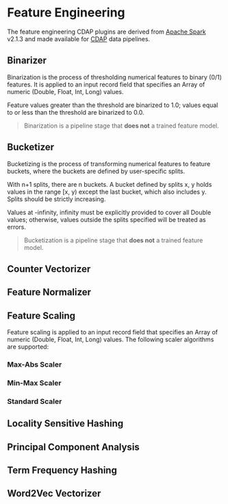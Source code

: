 # Feature Engineering

The feature engineering CDAP plugins are derived from [Apache Spark](https://spark.apache.org) v2.1.3 and made available 
for [CDAP](https://cdap.io) data pipelines.

## Binarizer

Binarization is the process of thresholding numerical features to binary (0/1) features. It is applied to an input 
record field that specifies an Array of numeric (Double, Float, Int, Long) values. 

Feature values greater than the threshold are binarized to 1.0; values equal to or less than the threshold are binarized to 0.0.

>Binarization is a pipeline stage that **does not** a trained feature model. 

## Bucketizer

Bucketizing is the process of transforming numerical features to feature buckets, where the buckets 
are defined by user-specific splits.

With n+1 splits, there are n buckets. A bucket defined by splits x, y holds values in the range [x, y) 
except the last bucket, which also includes y. Splits should be strictly increasing. 

Values at -infinity, infinity must be explicitly provided to cover all Double values; otherwise, values outside 
the splits specified will be treated as errors. 

>Bucketization is a pipeline stage that **does not** a trained feature model. 

## Counter Vectorizer

## Feature Normalizer

## Feature Scaling

Feature scaling is applied to an input record field that specifies an Array of numeric (Double, Float, Int, Long) values. The following scaler algorithms are supported:

### Max-Abs Scaler
### Min-Max Scaler
### Standard Scaler

## Locality Sensitive Hashing

## Principal Component Analysis

## Term Frequency Hashing

## Word2Vec Vectorizer